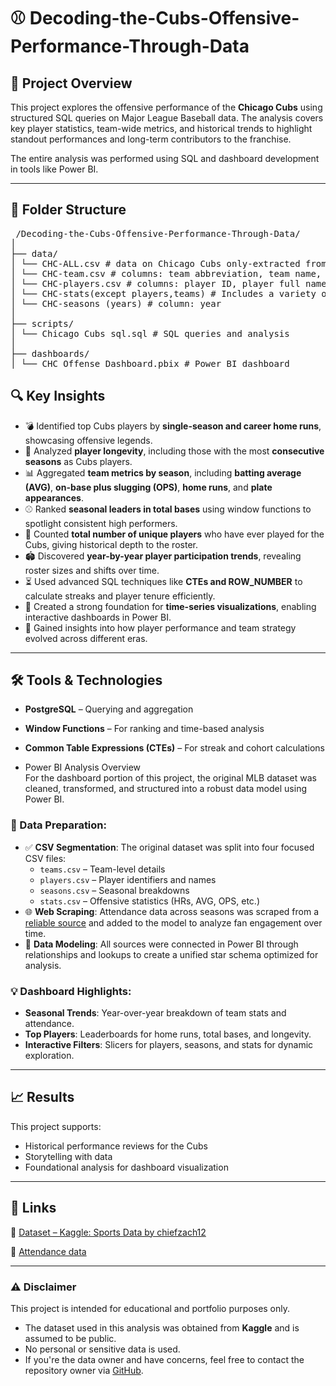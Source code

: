 # ⚾  Decoding-the-Cubs-Offensive-Performance-Through-Data

## 📌 Project Overview  
This project explores the offensive performance of the **Chicago Cubs** using structured SQL queries on Major League Baseball data. The analysis covers key player statistics, team-wide metrics, and historical trends to highlight standout performances and long-term contributors to the franchise.

The entire analysis was performed using SQL and dashboard development in tools like Power BI. 

---

## 📁 Folder Structure

<pre> /Decoding-the-Cubs-Offensive-Performance-Through-Data/
│
├── data/
│ └── CHC-ALL.csv # data on Chicago Cubs only-extracted from the oroginal Kaggle dataset
│ └── CHC-team.csv # columns: team abbreviation, team name, league name
│ └── CHC-players.csv # columns: player ID, player full name, player username, position abbreviation, position 
│ └── CHC-stats(except players,teams) # Includes a variety of player stats
│ └── CHC-seasons (years) # column: year 
│  
├── scripts/
│ └── Chicago Cubs sql.sql # SQL queries and analysis
│
├── dashboards/
│ └── CHC Offense Dashboard.pbix # Power BI dashboard </pre>  


## 🔍 Key Insights
- 💣 Identified top Cubs players by **single-season and career home runs**, showcasing offensive legends.
- 🔁 Analyzed **player longevity**, including those with the most **consecutive seasons** as Cubs players.
- 📊 Aggregated **team metrics by season**, including **batting average (AVG)**, **on-base plus slugging (OPS)**, **home runs**, and **plate appearances**.
- ⚾ Ranked **seasonal leaders in total bases** using window functions to spotlight consistent high performers.
- 🧮 Counted **total number of unique players** who have ever played for the Cubs, giving historical depth to the roster.
- 🏟️ Discovered **year-by-year player participation trends**, revealing roster sizes and shifts over time.
- ⏳ Used advanced SQL techniques like **CTEs and ROW_NUMBER** to calculate streaks and player tenure efficiently.
- 📅 Created a strong foundation for **time-series visualizations**, enabling interactive dashboards in Power BI.
- 🧠 Gained insights into how player performance and team strategy evolved across different eras.


---

## 🛠 Tools & Technologies
- **PostgreSQL** – Querying and aggregation
- **Window Functions** – For ranking and time-based analysis
- **Common Table Expressions (CTEs)** – For streak and cohort calculations
  
- Power BI Analysis Overview  
For the dashboard portion of this project, the original MLB dataset was cleaned, transformed, and structured into a robust data model using Power BI.

### 🔄 Data Preparation:
- ✅ **CSV Segmentation**: The original dataset was split into four focused CSV files:
  - `teams.csv` – Team-level details
  - `players.csv` – Player identifiers and names
  - `seasons.csv` – Seasonal breakdowns
  - `stats.csv` – Offensive statistics (HRs, AVG, OPS, etc.)
- 🌐 **Web Scraping**: Attendance data across seasons was scraped from a [reliable source](https://www.baseball-reference.com/teams/CHC/attend.shtml) and added to the model to analyze fan engagement over time.
- 🔗 **Data Modeling**: All sources were connected in Power BI through relationships and lookups to create a unified star schema optimized for analysis.

### 💡 Dashboard Highlights:
- **Seasonal Trends**: Year-over-year breakdown of team stats and attendance.
- **Top Players**: Leaderboards for home runs, total bases, and longevity.
- **Interactive Filters**: Slicers for players, seasons, and stats for dynamic exploration.

---

## 📈 Results  
This project supports:

- Historical performance reviews for the Cubs  
- Storytelling with data  
- Foundational analysis for dashboard visualization  

---

## 🔗 Links  
📂 [Dataset – Kaggle: Sports Data by chiefzach12](https://www.kaggle.com/datasets/chiefzach12/sports-data)

📂 [Attendance data](https://www.baseball-reference.com/teams/CHC/attend.shtml)


---

### ⚠️ Disclaimer  
This project is intended for educational and portfolio purposes only.  
- The dataset used in this analysis was obtained from **Kaggle** and is assumed to be public.  
- No personal or sensitive data is used.  
- If you're the data owner and have concerns, feel free to contact the repository owner via [GitHub]([https://github.com](https://github.com/matmarcinek)).

